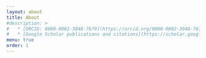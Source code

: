 ```yaml
---
layout: about
title: About
#description: >
#   * [ORCID: 0000-0002-3048-7679](https://orcid.org/0000-0002-3048-7679)|
#   * [Google Scholar publications and citations](https://scholar.google.com/citations?user=CEPlauQAAAAJ&hl=en)
menu: true
order: 1
---
```

